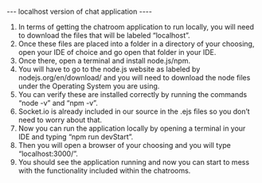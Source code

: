 --- localhost version of chat application ----
1. In terms of getting the chatroom application to run locally, you will need to download the files that will be labeled “localhost”. 
2. Once these files are placed into a folder in a directory of your choosing, open your IDE of choice and go open that folder in your IDE. 
3. Once there, open a terminal and install node.js/npm. 
4. You will have to go to the node.js website as labeled by nodejs.org/en/download/ and you will need to download the node files under the Operating System you are using. 
5. You can verify these are installed correctly by running the commands “node -v” and “npm -v”. 
6. Socket.io is already included in our source in the .ejs files so you don’t need to worry about that. 
7. Now you can run the application locally by opening a terminal in your IDE and typing “npm run devStart”. 
8. Then you will open a browser of your choosing and you will type “localhost:3000/”. 
9. You should see the application running and now you can start to mess with the functionality included within the chatrooms.